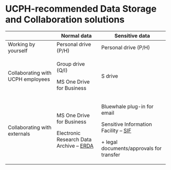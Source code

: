 # UCPH-recommended Data Storage and Collaboration solutions

|                                   | Normal data                                                                                                      | Sensitive data                                                                                                                                               |
| --------------------------------- | ---------------------------------------------------------------------------------------------------------------- | ------------------------------------------------------------------------------------------------------------------------------------------------------------ |
| Working by yourself               | Personal drive (P/H)                                                                                             | Personal drive (P/H)                                                                                                                                         |
| Collaborating with UCPH employees | <p>Group drive (Q/I)</p><p>MS One Drive for Business</p>                                                         | S drive                                                                                                                                                      |
| Collaborating with externals      | <p>MS One Drive for Business</p><p>Electronic Research Data Archive – <a href="http://www.erda.dk/">ERDA</a></p> | <p>Bluewhale plug-in for email</p><p>Sensitive Information Facility – <a href="http://sif.ku.dk/">SIF</a></p><p>+ legal documents/approvals for transfer</p> |
